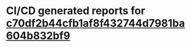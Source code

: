 # CI/CD generated reports for [c70df2b44cfb1af8f432744d7981ba604b832bf9](https://github.com/hydephp/develop/commit/c70df2b44cfb1af8f432744d7981ba604b832bf9)
